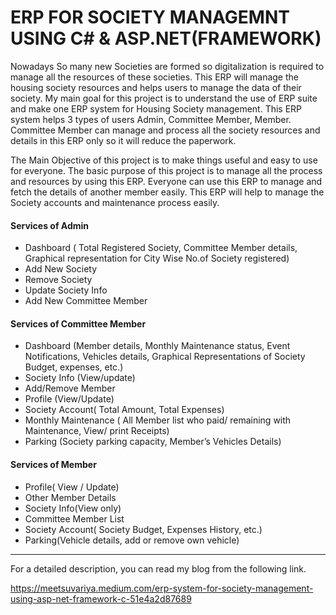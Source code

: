 # ERP FOR SOCIETY MANAGEMNT USING C# & ASP.NET(FRAMEWORK)

Nowadays So many new Societies are formed so digitalization is required to manage all the resources of these societies. This ERP will manage the housing society resources and helps users to manage the data of their society. My main goal for this project is to understand the use of ERP suite and make one ERP system for Housing Society management. This ERP system helps 3 types of users Admin, Committee Member, Member. Committee Member can manage and process all the society resources and details in this ERP only so it will reduce the paperwork.

The Main Objective of this project is to make things useful and easy to use for everyone. The basic purpose of this project is to manage all the process and resources by using this ERP. Everyone can use this ERP to manage and fetch the details of another member easily. This ERP will help to manage the Society accounts and maintenance process easily.

#### Services of Admin
- Dashboard ( Total Registered Society, Committee Member details, Graphical representation for City Wise No.of Society registered)
- Add New Society
- Remove Society
- Update Society Info
- Add New Committee Member

#### Services of Committee Member
- Dashboard (Member details, Monthly Maintenance status, Event Notifications, Vehicles details, Graphical Representations of Society Budget, expenses, etc.)
- Society Info (View/update)
- Add/Remove Member
- Profile (View/Update)
- Society Account( Total Amount, Total Expenses)
- Monthly Maintenance ( All Member list who paid/ remaining with Maintenance, View/ print Receipts)
- Parking (Society parking capacity, Member’s Vehicles Details)

#### Services of Member
- Profile( View / Update)
- Other Member Details
- Society Info(View only)
- Committee Member List
- Society Account( Society Budget, Expenses History, etc.)
- Parking(Vehicle details, add or remove own vehicle)

---------
For a detailed description, you can read my blog from the following link.

https://meetsuvariya.medium.com/erp-system-for-society-management-using-asp-net-framework-c-51e4a2d87689
